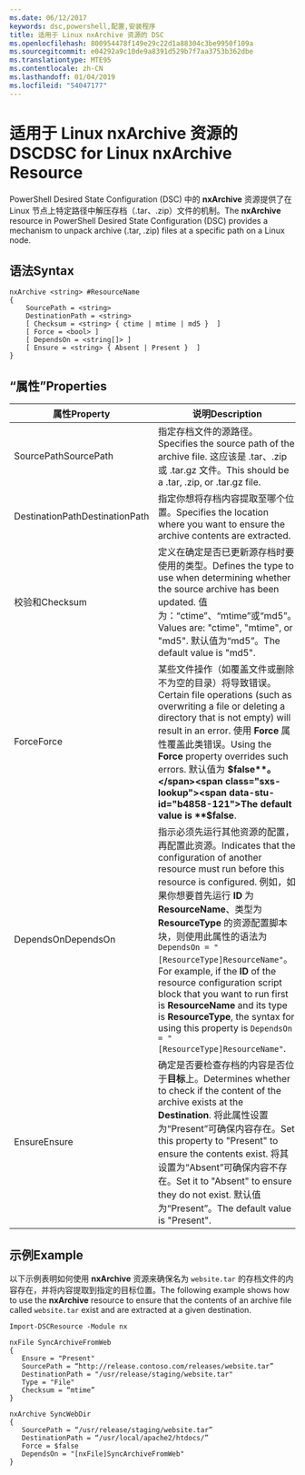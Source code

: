 ```yaml
---
ms.date: 06/12/2017
keywords: dsc,powershell,配置,安装程序
title: 适用于 Linux nxArchive 资源的 DSC
ms.openlocfilehash: 800954478f149e29c22d1a88304c3be9950f109a
ms.sourcegitcommit: e04292a9c10de9a8391d529b7f7aa3753b362dbe
ms.translationtype: MTE95
ms.contentlocale: zh-CN
ms.lasthandoff: 01/04/2019
ms.locfileid: "54047177"
---
```

# <a name="dsc-for-linux-nxarchive-resource"></a><span data-ttu-id="b4858-103">适用于 Linux nxArchive 资源的 DSC</span><span class="sxs-lookup"><span data-stu-id="b4858-103">DSC for Linux nxArchive Resource</span></span>

<span data-ttu-id="b4858-104">PowerShell Desired State Configuration (DSC) 中的 **nxArchive** 资源提供了在 Linux 节点上特定路径中解压存档（.tar、.zip）文件的机制。</span><span class="sxs-lookup"><span data-stu-id="b4858-104">The **nxArchive** resource in PowerShell Desired State Configuration (DSC) provides a mechanism to unpack archive (.tar, .zip) files at a specific path on a Linux node.</span></span>

## <a name="syntax"></a><span data-ttu-id="b4858-105">语法</span><span class="sxs-lookup"><span data-stu-id="b4858-105">Syntax</span></span>

```
nxArchive <string> #ResourceName
{
    SourcePath = <string>
    DestinationPath = <string>
    [ Checksum = <string> { ctime | mtime | md5 }  ]
    [ Force = <bool> ]
    [ DependsOn = <string[]> ]
    [ Ensure = <string> { Absent | Present }  ]
}
```

## <a name="properties"></a><span data-ttu-id="b4858-106">“属性”</span><span class="sxs-lookup"><span data-stu-id="b4858-106">Properties</span></span>

|  <span data-ttu-id="b4858-107">属性</span><span class="sxs-lookup"><span data-stu-id="b4858-107">Property</span></span> |  <span data-ttu-id="b4858-108">说明</span><span class="sxs-lookup"><span data-stu-id="b4858-108">Description</span></span> |
|---|---|
| <span data-ttu-id="b4858-109">SourcePath</span><span class="sxs-lookup"><span data-stu-id="b4858-109">SourcePath</span></span>| <span data-ttu-id="b4858-110">指定存档文件的源路径。</span><span class="sxs-lookup"><span data-stu-id="b4858-110">Specifies the source path of the archive file.</span></span> <span data-ttu-id="b4858-111">这应该是 .tar、.zip 或 .tar.gz 文件。</span><span class="sxs-lookup"><span data-stu-id="b4858-111">This should be a .tar, .zip, or .tar.gz file.</span></span> |
| <span data-ttu-id="b4858-112">DestinationPath</span><span class="sxs-lookup"><span data-stu-id="b4858-112">DestinationPath</span></span>| <span data-ttu-id="b4858-113">指定你想将存档内容提取至哪个位置。</span><span class="sxs-lookup"><span data-stu-id="b4858-113">Specifies the location where you want to ensure the archive contents are extracted.</span></span>|
| <span data-ttu-id="b4858-114">校验和</span><span class="sxs-lookup"><span data-stu-id="b4858-114">Checksum</span></span>| <span data-ttu-id="b4858-115">定义在确定是否已更新源存档时要使用的类型。</span><span class="sxs-lookup"><span data-stu-id="b4858-115">Defines the type to use when determining whether the source archive has been updated.</span></span> <span data-ttu-id="b4858-116">值为：“ctime”、“mtime”或“md5”。</span><span class="sxs-lookup"><span data-stu-id="b4858-116">Values are: "ctime", "mtime", or "md5".</span></span> <span data-ttu-id="b4858-117">默认值为“md5”。</span><span class="sxs-lookup"><span data-stu-id="b4858-117">The default value is "md5".</span></span>|
| <span data-ttu-id="b4858-118">Force</span><span class="sxs-lookup"><span data-stu-id="b4858-118">Force</span></span>| <span data-ttu-id="b4858-119">某些文件操作（如覆盖文件或删除不为空的目录）将导致错误。</span><span class="sxs-lookup"><span data-stu-id="b4858-119">Certain file operations (such as overwriting a file or deleting a directory that is not empty) will result in an error.</span></span> <span data-ttu-id="b4858-120">使用 **Force** 属性覆盖此类错误。</span><span class="sxs-lookup"><span data-stu-id="b4858-120">Using the **Force** property overrides such errors.</span></span> <span data-ttu-id="b4858-121">默认值为 **$false**。</span><span class="sxs-lookup"><span data-stu-id="b4858-121">The default value is **$false**.</span></span>|
| <span data-ttu-id="b4858-122">DependsOn</span><span class="sxs-lookup"><span data-stu-id="b4858-122">DependsOn</span></span> | <span data-ttu-id="b4858-123">指示必须先运行其他资源的配置，再配置此资源。</span><span class="sxs-lookup"><span data-stu-id="b4858-123">Indicates that the configuration of another resource must run before this resource is configured.</span></span> <span data-ttu-id="b4858-124">例如，如果你想要首先运行 **ID** 为 **ResourceName**、类型为 **ResourceType** 的资源配置脚本块，则使用此属性的语法为 `DependsOn = "[ResourceType]ResourceName"`。</span><span class="sxs-lookup"><span data-stu-id="b4858-124">For example, if the **ID** of the resource configuration script block that you want to run first is **ResourceName** and its type is **ResourceType**, the syntax for using this property is `DependsOn = "[ResourceType]ResourceName"`.</span></span>|
| <span data-ttu-id="b4858-125">Ensure</span><span class="sxs-lookup"><span data-stu-id="b4858-125">Ensure</span></span>| <span data-ttu-id="b4858-126">确定是否要检查存档的内容是否位于**目标**上。</span><span class="sxs-lookup"><span data-stu-id="b4858-126">Determines whether to check if the content of the archive exists at the **Destination**.</span></span> <span data-ttu-id="b4858-127">将此属性设置为“Present”可确保内容存在。</span><span class="sxs-lookup"><span data-stu-id="b4858-127">Set this property to "Present" to ensure the contents exist.</span></span> <span data-ttu-id="b4858-128">将其设置为“Absent”可确保内容不存在。</span><span class="sxs-lookup"><span data-stu-id="b4858-128">Set it to "Absent" to ensure they do not exist.</span></span> <span data-ttu-id="b4858-129">默认值为“Present”。</span><span class="sxs-lookup"><span data-stu-id="b4858-129">The default value is "Present".</span></span>|

## <a name="example"></a><span data-ttu-id="b4858-130">示例</span><span class="sxs-lookup"><span data-stu-id="b4858-130">Example</span></span>

<span data-ttu-id="b4858-131">以下示例表明如何使用 **nxArchive** 资源来确保名为 `website.tar` 的存档文件的内容存在，并将内容提取到指定的目标位置。</span><span class="sxs-lookup"><span data-stu-id="b4858-131">The following example shows how to use the **nxArchive** resource to ensure that the contents of an archive file called `website.tar` exist and are extracted at a given destination.</span></span>

```
Import-DSCResource -Module nx

nxFile SyncArchiveFromWeb
{
   Ensure = "Present"
   SourcePath = “http://release.contoso.com/releases/website.tar”
   DestinationPath = "/usr/release/staging/website.tar"
   Type = "File"
   Checksum = “mtime”
}

nxArchive SyncWebDir
{
   SourcePath = “/usr/release/staging/website.tar”
   DestinationPath = “/usr/local/apache2/htdocs/”
   Force = $false
   DependsOn = "[nxFile]SyncArchiveFromWeb"
}
```